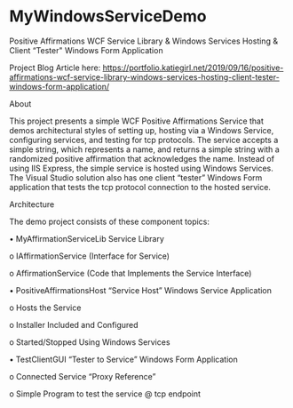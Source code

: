 # MyWindowsServiceDemo

Positive Affirmations WCF Service Library & Windows Services Hosting & Client “Tester" Windows Form Application 

Project Blog Article here: 
https://portfolio.katiegirl.net/2019/09/16/positive-affirmations-wcf-service-library-windows-services-hosting-client-tester-windows-form-application/


About

This project presents a simple WCF Positive Affirmations Service that demos architectural styles of setting up, hosting via a Windows Service, configuring services, and testing for tcp protocols. The service accepts a simple string, which represents a name, and returns a simple string with a randomized positive affirmation that acknowledges the name.  Instead of using IIS Express, the simple service is hosted using Windows Services. The Visual Studio solution also has one client “tester” Windows Form application that tests the tcp protocol connection to the hosted service.


Architecture


The demo project consists of these component topics:


•	MyAffirmationServiceLib Service Library

o	IAffirmationService (Interface for Service)

o	AffirmationService (Code that Implements the Service Interface)


•	PositiveAffirmationsHost “Service Host” Windows Service Application

o	Hosts the Service

o	Installer Included and Configured

o	Started/Stopped Using Windows Services


•	TestClientGUI “Tester to Service” Windows Form Application

o	Connected Service “Proxy Reference” 

o	Simple Program to test the service @ tcp endpoint


